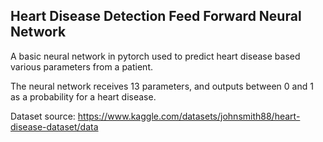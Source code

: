 ## Heart Disease Detection Feed Forward Neural Network

A basic neural network in pytorch used to predict heart disease based various parameters from a patient.

The neural network receives 13 parameters, and outputs between 0 and 1 as a probability for a heart disease.

Dataset source: https://www.kaggle.com/datasets/johnsmith88/heart-disease-dataset/data